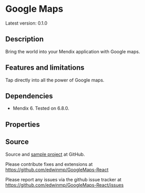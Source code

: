 # Google Maps
Latest version: 0.1.0

## Description

Bring the world into your Mendix application with Google maps.

## Features and limitations

Tap directly into all the power of Google maps.

## Dependencies

* Mendix 6. Tested on 6.8.0.

## Properties

## Source

Source and [sample project](https://github.com/edwinmp/GoogleMaps-React) at GitHub.

Please contribute fixes and extensions at https://github.com/edwinmp/GoogleMaps-React

Please report any issues via the github issue tracker at https://github.com/edwinmp/GoogleMaps-React/issues 